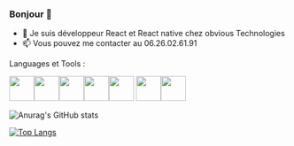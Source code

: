 ### Bonjour 👋

- 🌱 Je suis développeur React et React native chez obvious Technologies
- 📫 Vous pouvez me contacter au 06.26.02.61.91


Languages et Tools :

<img width='45px' src="https://cdn.jsdelivr.net/gh/devicons/devicon/icons/javascript/javascript-original.svg" /><img width='45px' src="https://cdn.jsdelivr.net/gh/devicons/devicon/icons/typescript/typescript-original.svg" /><img width='45px' src="https://cdn.jsdelivr.net/gh/devicons/devicon/icons/react/react-original.svg" /><img width='45px' src="https://cdn.jsdelivr.net/gh/devicons/devicon/icons/redux/redux-original.svg" /><img width='45px' src="https://cdn.jsdelivr.net/gh/devicons/devicon/icons/nodejs/nodejs-original.svg" /> 
 <img width='45px' src="https://cdn.jsdelivr.net/gh/devicons/devicon/icons/mongodb/mongodb-original-wordmark.svg" /><img width='45px' src="https://cdn.jsdelivr.net/gh/devicons/devicon/icons/gatsby/gatsby-original.svg" />

          
          
          


![Anurag's GitHub stats](https://github-readme-stats.vercel.app/api?username=juliennoel&show_icons=true&theme=default)

[![Top Langs](https://github-readme-stats.vercel.app/api/top-langs/?username=juliennoel&layout=compact)](https://github.com/anuraghazra/github-readme-stats)







<!--
**JulienNoel/juliennoel** is a ✨ _special_ ✨ repository because its `README.md` (this file) appears on your GitHub profile.

Here are some ideas to get you started:

- 🌱 Je suis développeur React native
- 📫 Vous pouvez me contacter au 06.26.02.61.91

-->
